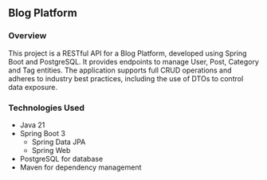 ## Blog Platform

### Overview
This project is a RESTful API for a Blog Platform, developed using Spring Boot and PostgreSQL. It 
provides endpoints to manage User, Post, Category and Tag entities. The 
application supports full CRUD operations and adheres to industry best practices, 
including the use of DTOs to control data exposure.

### Technologies Used
- Java 21
- Spring Boot 3
  - Spring Data JPA
  - Spring Web
- PostgreSQL for database
- Maven for dependency management
